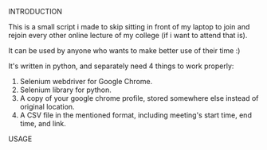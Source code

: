 INTRODUCTION

This is a small script i made to skip sitting in front of my laptop to join and rejoin every other online lecture of my college (if i want to attend that is).

It can be used by anyone who wants to make better use of their time :)

It's written in python, and separately need 4 things to work properly:
1. Selenium webdriver for Google Chrome.
2. Selenium library for python.
3. A copy of your google chrome profile, stored somewhere else instead of original location.
4. A CSV file in the mentioned format, including meeting's start time, end time, and link.

USAGE
